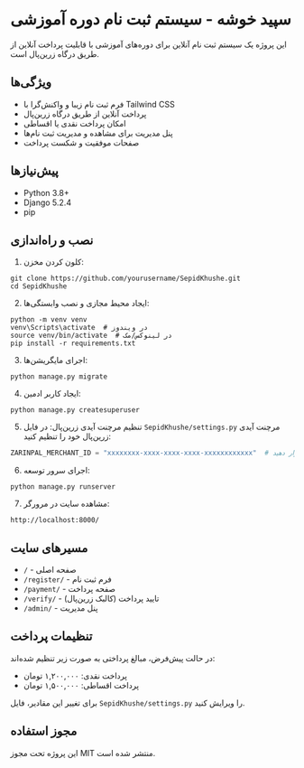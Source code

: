 # سپید خوشه - سیستم ثبت نام دوره آموزشی

این پروژه یک سیستم ثبت نام آنلاین برای دوره‌های آموزشی با قابلیت پرداخت آنلاین از طریق درگاه زرین‌پال است.

## ویژگی‌ها

- فرم ثبت نام زیبا و واکنش‌گرا با Tailwind CSS
- پرداخت آنلاین از طریق درگاه زرین‌پال
- امکان پرداخت نقدی یا اقساطی
- پنل مدیریت برای مشاهده و مدیریت ثبت نام‌ها
- صفحات موفقیت و شکست پرداخت

## پیش‌نیازها

- Python 3.8+
- Django 5.2.4
- pip

## نصب و راه‌اندازی

1. کلون کردن مخزن:
```
git clone https://github.com/yourusername/SepidKhushe.git
cd SepidKhushe
```

2. ایجاد محیط مجازی و نصب وابستگی‌ها:
```
python -m venv venv
venv\Scripts\activate  # در ویندوز
source venv/bin/activate  # در لینوکس/مک
pip install -r requirements.txt
```

3. اجرای مایگریشن‌ها:
```
python manage.py migrate
```

4. ایجاد کاربر ادمین:
```
python manage.py createsuperuser
```

5. تنظیم مرچنت آیدی زرین‌پال:
در فایل `SepidKhushe/settings.py` مرچنت آیدی زرین‌پال خود را تنظیم کنید:
```python
ZARINPAL_MERCHANT_ID = "xxxxxxxx-xxxx-xxxx-xxxx-xxxxxxxxxxxx"  # مرچنت آیدی خود را اینجا قرار دهید
```

6. اجرای سرور توسعه:
```
python manage.py runserver
```

7. مشاهده سایت در مرورگر:
```
http://localhost:8000/
```

## مسیرهای سایت

- `/` - صفحه اصلی
- `/register/` - فرم ثبت نام
- `/payment/` - صفحه پرداخت
- `/verify/` - تایید پرداخت (کالبک زرین‌پال)
- `/admin/` - پنل مدیریت

## تنظیمات پرداخت

در حالت پیش‌فرض، مبالغ پرداختی به صورت زیر تنظیم شده‌اند:
- پرداخت نقدی: ۱,۲۰۰,۰۰۰ تومان
- پرداخت اقساطی: ۱,۵۰۰,۰۰۰ تومان

برای تغییر این مقادیر، فایل `SepidKhushe/settings.py` را ویرایش کنید.

## مجوز استفاده

این پروژه تحت مجوز MIT منتشر شده است. 
